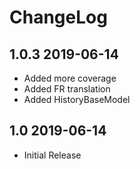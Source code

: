 ChangeLog
=========


1.0.3 2019-06-14
--------------

- Added more coverage
- Added FR translation
- Added HistoryBaseModel


1.0 2019-06-14
--------------

- Initial Release
